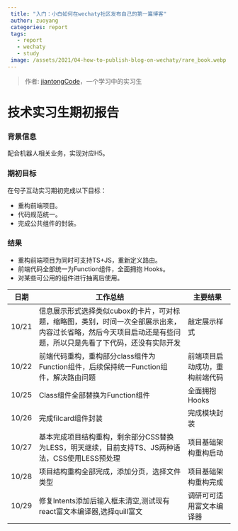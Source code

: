 ```yaml
---
 title: "入门：小白如何在wechaty社区发布自己的第一篇博客"
 author: zuoyang
 categories: report
 tags:
   - report
   - wechaty
   - study
 image: /assets/2021/04-how-to-publish-blog-on-wechaty/rare_book.webp
---
```


> 作者: [jiantongCode](https://github.com/jiantongCode)，一个学习中的实习生

# 技术实习生期初报告

### 背景信息

配合机器人相关业务，实现对应H5。

### 期初目标

在句子互动实习期初完成以下目标：

- 重构前端项目。
- 代码规范统一。
- 完成公共组件的封装。

### 结果

- 重构前端项目为同时可支持TS+JS，重新定义路由。
- 前端代码全部统一为Function组件，全面拥抱 Hooks。
- 对某些可公用的组件进行抽离后使用。

| 日期  | 工作总结                                                     | 主要结果                       |
| ----- | ------------------------------------------------------------ | ------------------------------ |
| 10/21 | 信息展示形式选择类似cubox的卡片，可对标题，缩略图，类别，时间一次全部展示出来，内容过长省略，然后今天项目启动还是有些问题，所以只是先看了下代码，还没有实际开发 | 敲定展示样式                   |
| 10/22 | 前端代码重构，重构部分class组件为Function组件，后续保持统一Function组件，解决路由问题 | 前端项目启动成功，重构前端代码 |
| 10/25 | Class组件全部替换为Function组件                              | 全面拥抱Hooks                  |
| 10/26 | 完成filcard组件封装                                          | 完成模块封装                   |
| 10/27 | 基本完成项目结构重构，剩余部分CSS替换为LESS，明天继续，目前支持TS、JS两种语法，CSS使用LESS预处理 | 项目基础架构重构启动           |
| 10/28 | 项目结构重构全部完成，添加分页，选择文件类型                 | 项目基础架构重构完成           |
| 10/29 | 修复lntents添加后输入框未清空,测试现有react富文本编译器,选择quill富文 | 调研可可适用富文本编译器       |